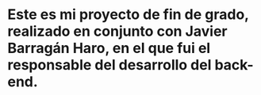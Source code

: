 # Este es mi proyecto de fin de grado, realizado en conjunto con Javier Barragán Haro, en el que fui el responsable del desarrollo del back-end. 
